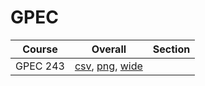 # GPEC

| Course | Overall | Section |
| ------ | ------- | ------- |
| GPEC 243 | [csv](https://github.com/UCSD-Historical-Enrollment-Data/2025Fall/blob/main/overall/GPEC%20243.csv), [png](https://raw.githubusercontent.com/UCSD-Historical-Enrollment-Data/2025Fall/main/plot_overall/GPEC%20243.png), [wide](https://raw.githubusercontent.com/UCSD-Historical-Enrollment-Data/2025Fall/main/plot_overall_wide/GPEC%20243.png) |  |
